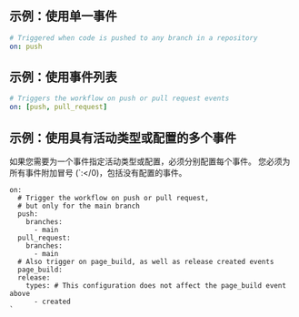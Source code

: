## 示例：使用单一事件

```yaml
# Triggered when code is pushed to any branch in a repository
on: push
```

## 示例：使用事件列表

```yaml
# Triggers the workflow on push or pull request events
on: [push, pull_request]
```

## 示例：使用具有活动类型或配置的多个事件

如果您需要为一个事件指定活动类型或配置，必须分别配置每个事件。 您必须为所有事件附加冒号 (`:</0)，包括没有配置的事件。</p>

<pre><code class="yaml">on:
  # Trigger the workflow on push or pull request,
  # but only for the main branch
  push:
    branches:
      - main
  pull_request:
    branches:
      - main
  # Also trigger on page_build, as well as release created events
  page_build:
  release:
    types: # This configuration does not affect the page_build event above
      - created
`</pre>
